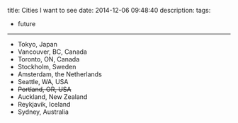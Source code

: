 title: Cities I want to see
date: 2014-12-06 09:48:40
description:
tags:
- future
---

- Tokyo, Japan
- Vancouver, BC, Canada
- Toronto, ON, Canada
- Stockholm, Sweden
- Amsterdam, the Netherlands
- Seattle, WA, USA
- ~~Portland, OR, USA~~
- Auckland, New Zealand
- Reykjavik, Iceland
- Sydney, Australia